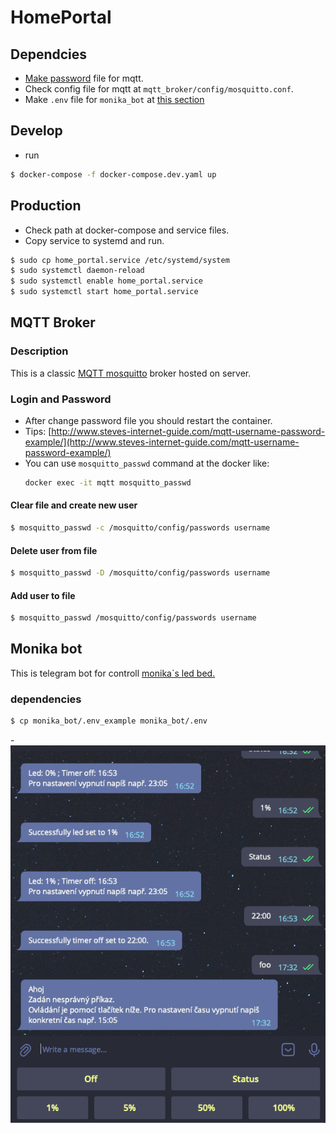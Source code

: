 # HomePortal
## Dependcies
- [Make password](#login-and-password) file for mqtt.
- Check config file for mqtt at `mqtt_broker/config/mosquitto.conf`.
- Make `.env` file for `monika_bot` at [this section](#monika-bot)
## Develop
- run
```sh
$ docker-compose -f docker-compose.dev.yaml up
```
## Production
- Check path at docker-compose and service files.
- Copy service to systemd and run.
```sh
$ sudo cp home_portal.service /etc/systemd/system
$ sudo systemctl daemon-reload
$ sudo systemctl enable home_portal.service
$ sudo systemctl start home_portal.service
```
## MQTT Broker
### Description
This is a classic [MQTT mosquitto](https://mosquitto.org/) broker hosted on server. 
### Login and Password
- After change password file you should restart the container.
- Tips: [http://www.steves-internet-guide.com/mqtt-username-password-example/](http://www.steves-internet-guide.com/mqtt-username-password-example/)
- You can use `mosquitto_passwd` command at the docker like:
    ```sh
    docker exec -it mqtt mosquitto_passwd
    ```
#### Clear file and create new user
```sh
$ mosquitto_passwd -c /mosquitto/config/passwords username
```
#### Delete user from file
```sh
$ mosquitto_passwd -D /mosquitto/config/passwords username
```
#### Add user to file
```sh
$ mosquitto_passwd /mosquitto/config/passwords username
```
## Monika bot
This is telegram bot for controll [monika`s led bed.](https://github.com/vichi99/MicroPython/tree/master/led_bed)
### dependencies
```sh
$ cp monika_bot/.env_example monika_bot/.env
```
-![monika_bot](monika_bot/monika_bot.png)